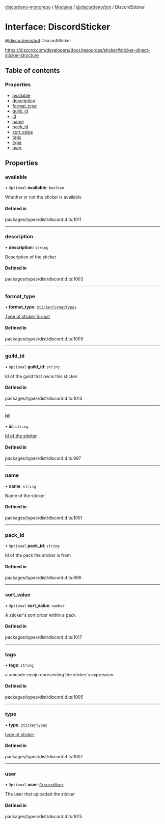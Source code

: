 [discordeno-monorepo](../README.md) / [Modules](../modules.md) / [@discordeno/bot](../modules/discordeno_bot.md) / DiscordSticker

# Interface: DiscordSticker

[@discordeno/bot](../modules/discordeno_bot.md).DiscordSticker

https://discord.com/developers/docs/resources/sticker#sticker-object-sticker-structure

## Table of contents

### Properties

- [available](discordeno_bot.DiscordSticker.md#available)
- [description](discordeno_bot.DiscordSticker.md#description)
- [format_type](discordeno_bot.DiscordSticker.md#format_type)
- [guild_id](discordeno_bot.DiscordSticker.md#guild_id)
- [id](discordeno_bot.DiscordSticker.md#id)
- [name](discordeno_bot.DiscordSticker.md#name)
- [pack_id](discordeno_bot.DiscordSticker.md#pack_id)
- [sort_value](discordeno_bot.DiscordSticker.md#sort_value)
- [tags](discordeno_bot.DiscordSticker.md#tags)
- [type](discordeno_bot.DiscordSticker.md#type)
- [user](discordeno_bot.DiscordSticker.md#user)

## Properties

### available

• `Optional` **available**: `boolean`

Whether or not the sticker is available

#### Defined in

packages/types/dist/discord.d.ts:1011

---

### description

• **description**: `string`

Description of the sticker

#### Defined in

packages/types/dist/discord.d.ts:1003

---

### format_type

• **format_type**: [`StickerFormatTypes`](../enums/discordeno_bot.StickerFormatTypes.md)

[Type of sticker format](https://discord.com/developers/docs/resources/sticker#sticker-object-sticker-format-types)

#### Defined in

packages/types/dist/discord.d.ts:1009

---

### guild_id

• `Optional` **guild_id**: `string`

Id of the guild that owns this sticker

#### Defined in

packages/types/dist/discord.d.ts:1013

---

### id

• **id**: `string`

[Id of the sticker](https://discord.com/developers/docs/reference#image-formatting)

#### Defined in

packages/types/dist/discord.d.ts:997

---

### name

• **name**: `string`

Name of the sticker

#### Defined in

packages/types/dist/discord.d.ts:1001

---

### pack_id

• `Optional` **pack_id**: `string`

Id of the pack the sticker is from

#### Defined in

packages/types/dist/discord.d.ts:999

---

### sort_value

• `Optional` **sort_value**: `number`

A sticker's sort order within a pack

#### Defined in

packages/types/dist/discord.d.ts:1017

---

### tags

• **tags**: `string`

a unicode emoji representing the sticker's expression

#### Defined in

packages/types/dist/discord.d.ts:1005

---

### type

• **type**: [`StickerTypes`](../enums/discordeno_bot.StickerTypes.md)

[type of sticker](https://discord.com/developers/docs/resources/sticker#sticker-object-sticker-types)

#### Defined in

packages/types/dist/discord.d.ts:1007

---

### user

• `Optional` **user**: [`DiscordUser`](discordeno_bot.DiscordUser.md)

The user that uploaded the sticker

#### Defined in

packages/types/dist/discord.d.ts:1015
